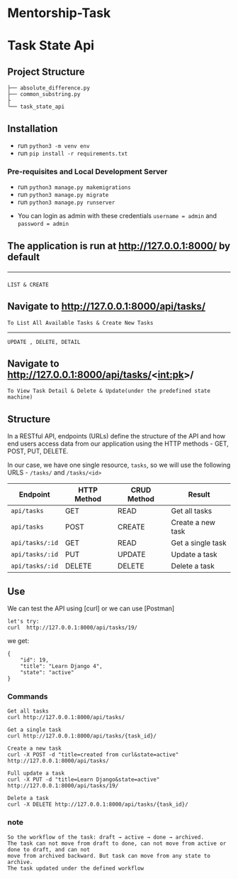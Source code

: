 # Mentorship-Task
# Task State Api 

## Project Structure
```
├── absolute_difference.py  
├── common_substring.py
├
└── task_state_api
```

## Installation
* run `` python3 -m venv env ``
* run `` pip install -r requirements.txt ``

### Pre-requisites and Local Development Server
* run `` python3 manage.py makemigrations ``
* run `` python3 manage.py migrate ``
* run `` python3 manage.py runserver ``
- You can login as admin with these credentials ``username = admin`` and ``password = admin``
 
## The application is run at http://127.0.0.1:8000/ by default <hr>

`` LIST & CREATE `` 
## Navigate to http://127.0.0.1:8000/api/tasks/
`` To List All Available Tasks & Create New Tasks `` <hr> 

`` UPDATE , DELETE, DETAIL `` 
## Navigate to http://127.0.0.1:8000/api/tasks/<<int:pk>>/
`` To View Task Detail & Delete & Update(under the predefined state machine) ``


## Structure
In a RESTful API, endpoints (URLs) define the structure of the API and how end users access data from our application using the HTTP methods - GET, POST, PUT, DELETE.

In our case, we have one single resource, `tasks`, so we will use the following URLS - `/tasks/` and `/tasks/<id>`

Endpoint |HTTP Method | CRUD Method | Result
-- | -- |-- |--
`api/tasks` | GET | READ | Get all tasks
`api/tasks`| POST | CREATE | Create a new task
`api/tasks/:id` | GET | READ | Get a single task
`api/tasks/:id` | PUT | UPDATE | Update a task
`api/tasks/:id` | DELETE | DELETE | Delete a task 

## Use
We can test the API using [curl] or we can use [Postman]
```
let's try:
curl  http://127.0.0.1:8000/api/tasks/19/
```
we get:
```
{
    "id": 19,
    "title": "Learn Django 4",
    "state": "active"
}

```
### Commands
```
Get all tasks
curl http://127.0.0.1:8000/api/tasks/ 

Get a single task
curl http://127.0.0.1:8000/api/tasks/{task_id}/   

Create a new task
curl -X POST -d "title=created from curl&state=active" http://127.0.0.1:8000/api/tasks/   

Full update a task
curl -X PUT -d "title=Learn Django&state=active" http://127.0.0.1:8000/api/tasks/19/   

Delete a task
curl -X DELETE http://127.0.0.1:8000/api/tasks/{task_id}/  

```
### note
```
So the workflow of the task: draft → active → done → archived.
The task can not move from draft to done, can not move from active or done to draft, and can not
move from archived backward. But task can move from any state to archive.
The task updated under the defined workflow
```
